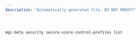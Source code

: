 ```yaml
---
description: "Automatically generated file. DO NOT MODIFY"
---
```


```bash


mgc-beta security secure-score-control-profiles list

```